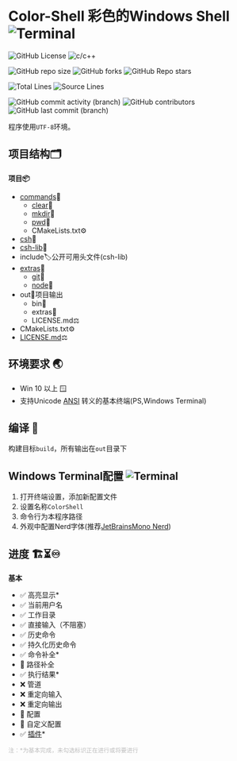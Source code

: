 # Color-Shell 彩色的Windows Shell ![Terminal](https://img.shields.io/badge/%3E__-3c3c3c)

[//]: # (概览)
![GitHub License](https://img.shields.io/github/license/Yin-Jinlong/color-shell)
![c/c++](https://img.shields.io/badge/c/c%2B%2B-v23-00589d)

[//]: # (仓库信息)
![GitHub repo size](https://img.shields.io/github/repo-size/Yin-Jinlong/color-shell)
![GitHub forks](https://img.shields.io/github/forks/Yin-Jinlong/color-shell)
![GitHub Repo stars](https://img.shields.io/github/stars/Yin-Jinlong/color-shell)

[//]: # (统计)
![Total Lines](https://img.shields.io/badge/total_lines-4,023-9a9a9a)
![Source Lines](https://img.shields.io/badge/source_lines-1,952-9a9a9a)

[//]: # (活动)
![GitHub commit activity (branch)](https://img.shields.io/github/commit-activity/m/Yin-Jinlong/color-shell)
![GitHub contributors](https://img.shields.io/github/contributors/Yin-Jinlong/color-shell)
![GitHub last commit (branch)](https://img.shields.io/github/last-commit/Yin-Jinlong/color-shell/main)

程序使用`UTF-8`环境。

## 项目结构🗂️

**项目📦**

- [commands](./commands/README.md)💼
    - [clear](commands/clear/README.md)📘
    - [mkdir](commands/mkdir/README.md)📘
    - [pwd](commands/pwd/README.md)📘
    - CMakeLists.txt⚙️
- [csh](./csh/README.md)💼
- [csh-lib](./csh-lib/README.md)💼
- include🏷️公开可用头文件(csh-lib)
- [extras](./extras/README.md)🧰
    - [git](./extras/git/README.md)📙
    - [node](./extras/node/README.md)📙
- out📁项目输出
    - bin🛞
    - extras🔧
    - LICENSE.md⚖️
- CMakeLists.txt⚙️
- [LICENSE.md](./LICENSE.md)⚖️

## 环境要求 🌏

- Win 10 以上 🪟
- 支持Unicode [ANSI](https://zh.wikipedia.org/wiki/ANSI%E8%BD%AC%E4%B9%89%E5%BA%8F%E5%88%97)
  转义的基本终端(PS,Windows Terminal)

## 编译 🔨

构建目标`build`，所有输出在`out`目录下

## Windows Terminal配置 ![Terminal](https://img.shields.io/badge/%3E__-3c3c3c)

1. 打开终端设置，添加新配置文件
2. 设置名称`ColorShell`
3. 命令行为本程序路径
4. 外观中配置Nerd字体(推荐[JetBrainsMono Nerd](https://www.nerdfonts.com/font-downloads))

## 进度 🏗️⏳♾️

**基本**

- ✅ 高亮显示*
- ✅ 当前用户名
- ✅ 工作目录
- ✅ 直接输入（不阻塞）
- ✅ 历史命令
- ✅ 持久化历史命令
- ✅ 命令补全*
- 🔲 路径补全
- ✅ 执行结果*
- ❌ 管道
- ❌ 重定向输入
- ❌ 重定向输出
- 🔲 配置
- 🔲 自定义配置
- ✅ [插件](./extras/README.md)*

<small style="color:rgba(128,128,128,0.5)">注：*为基本完成，未勾选标识正在进行或将要进行</small>
